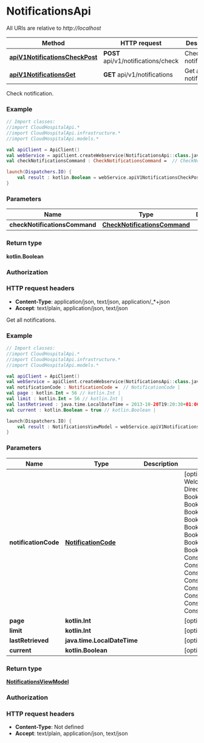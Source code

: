 # NotificationsApi

All URIs are relative to *http://localhost*

Method | HTTP request | Description
------------- | ------------- | -------------
[**apiV1NotificationsCheckPost**](NotificationsApi.md#apiV1NotificationsCheckPost) | **POST** api/v1/notifications/check | Check notification.
[**apiV1NotificationsGet**](NotificationsApi.md#apiV1NotificationsGet) | **GET** api/v1/notifications | Get all notifications.



Check notification.

### Example
```kotlin
// Import classes:
//import CloudHospitalApi.*
//import CloudHospitalApi.infrastructure.*
//import CloudHospitalApi.models.*

val apiClient = ApiClient()
val webService = apiClient.createWebservice(NotificationsApi::class.java)
val checkNotificationsCommand : CheckNotificationsCommand =  // CheckNotificationsCommand | 

launch(Dispatchers.IO) {
    val result : kotlin.Boolean = webService.apiV1NotificationsCheckPost(checkNotificationsCommand)
}
```

### Parameters

Name | Type | Description  | Notes
------------- | ------------- | ------------- | -------------
 **checkNotificationsCommand** | [**CheckNotificationsCommand**](CheckNotificationsCommand.md)|  | [optional]

### Return type

**kotlin.Boolean**

### Authorization



### HTTP request headers

 - **Content-Type**: application/json, text/json, application/_*+json
 - **Accept**: text/plain, application/json, text/json


Get all notifications.

### Example
```kotlin
// Import classes:
//import CloudHospitalApi.*
//import CloudHospitalApi.infrastructure.*
//import CloudHospitalApi.models.*

val apiClient = ApiClient()
val webService = apiClient.createWebservice(NotificationsApi::class.java)
val notificationCode : NotificationCode =  // NotificationCode | 
val page : kotlin.Int = 56 // kotlin.Int | 
val limit : kotlin.Int = 56 // kotlin.Int | 
val lastRetrieved : java.time.LocalDateTime = 2013-10-20T19:20:30+01:00 // java.time.LocalDateTime | 
val current : kotlin.Boolean = true // kotlin.Boolean | 

launch(Dispatchers.IO) {
    val result : NotificationsViewModel = webService.apiV1NotificationsGet(notificationCode, page, limit, lastRetrieved, current)
}
```

### Parameters

Name | Type | Description  | Notes
------------- | ------------- | ------------- | -------------
 **notificationCode** | [**NotificationCode**](.md)|  | [optional] [enum: WelcomeEmail, DirectMessageSent, BookingNew, BookingUpdated, BookingRejected, BookingApproved, BookingPaid, BookingCanceled, BookingRefundRequested, BookingRefunded, ConsultationNew, ConsultationUpdated, ConsultationRejected, ConsultationApproved, ConsultationPaid, ConsultationCanceled, ConsultationRefundRequested, ConsultationRefunded]
 **page** | **kotlin.Int**|  | [optional]
 **limit** | **kotlin.Int**|  | [optional]
 **lastRetrieved** | **java.time.LocalDateTime**|  | [optional]
 **current** | **kotlin.Boolean**|  | [optional]

### Return type

[**NotificationsViewModel**](NotificationsViewModel.md)

### Authorization



### HTTP request headers

 - **Content-Type**: Not defined
 - **Accept**: text/plain, application/json, text/json

